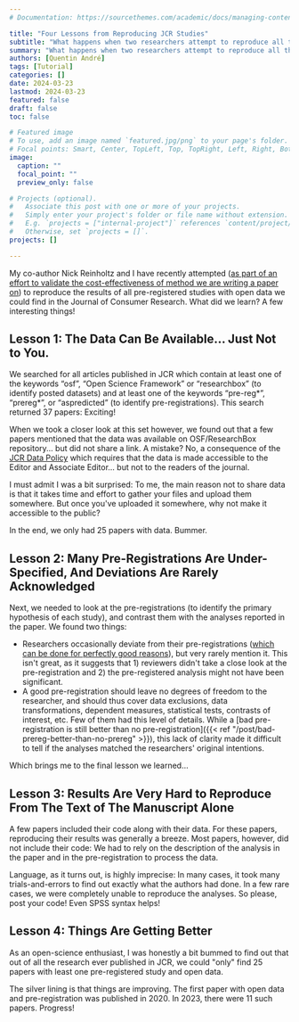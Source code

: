 ```yaml
---
# Documentation: https://sourcethemes.com/academic/docs/managing-content/

title: "Four Lessons from Reproducing JCR Studies"
subtitle: "What happens when two researchers attempt to reproduce all the pre-registered studies with open data published in JCR?"
summary: "What happens when two researchers attempt to reproduce all the pre-registered studies with open data published in JCR?"
authors: [Quentin André]
tags: [Tutorial]
categories: []
date: 2024-03-23
lastmod: 2024-03-23
featured: false
draft: false
toc: false

# Featured image
# To use, add an image named `featured.jpg/png` to your page's folder.
# Focal points: Smart, Center, TopLeft, Top, TopRight, Left, Right, BottomLeft, Bottom, BottomRight.
image:
  caption: ""
  focal_point: ""
  preview_only: false

# Projects (optional).
#   Associate this post with one or more of your projects.
#   Simply enter your project's folder or file name without extension.
#   E.g. `projects = ["internal-project"]` references `content/project/deep-learning/index.md`.
#   Otherwise, set `projects = []`.
projects: []

---
```


My co-author Nick Reinholtz and I have recently attempted ([as part of an effort to validate the cost-effectiveness of method we are writing a paper on](https://papers.ssrn.com/sol3/papers.cfm?abstract_id=4561485)) to reproduce the results of all pre-registered studies with open data we could find in the Journal of Consumer Research. What did we learn? A few interesting things!

## Lesson 1: The Data Can Be Available... Just Not to You. 
We searched for all articles published in JCR which contain at least one of the keywords “osf”, “Open Science Framework” or “researchbox” (to identify posted datasets) and at least one of the keywords “pre-reg*”, “prereg*”, or “aspredicted” (to identify pre-registrations). This search returned 37 papers: Exciting!

When we took a closer look at this set however, we found out that a few papers mentioned that the data was available on OSF/ResearchBox repository... but did not share a link. A mistake? No, a consequence of the [JCR Data Policy](https://consumerresearcher.com/jcrs-data-policy-in-practice) which requires that the data is made accessible to the Editor and Associate Editor... but not to the readers of the journal.

I must admit I was a bit surprised: To me, the main reason not to share data is that it takes time and effort to gather your files and upload them somewhere. But once you've uploaded it somewhere, why not make it accessible to the public?

In the end, we only had 25 papers with data. Bummer.

## Lesson 2: Many Pre-Registrations Are Under-Specified, And Deviations Are Rarely Acknowledged

Next, we needed to look at the pre-registrations (to identify the primary hypothesis of each study), and contrast them with the analyses reported in the paper. We found two things:

* Researchers occasionally deviate from their pre-registrations ([which can be done for perfectly good reasons](https://osf.io/preprints/psyarxiv/ha29k)), but very rarely mention it. This isn't great, as it suggests that 1) reviewers didn't take a close look at the pre-registration and 2) the pre-registered analysis might not have been significant.
* A good pre-registration should leave no degrees of freedom to the researcher, and should thus cover data exclusions, data transformations, dependent measures, statistical tests, contrasts of interest, etc. Few of them had this level of details. While a [bad pre-registration is still  better than no pre-registration]({{< ref "/post/bad-prereg-better-than-no-prereg" >}}), this lack of clarity made it difficult to tell if the analyses matched the researchers' original intentions.

Which brings me to the final lesson we learned...

## Lesson 3: Results Are Very Hard to Reproduce From The Text of The Manuscript Alone

A few papers included their code along with their data. For these papers, reproducing their results was generally a breeze. Most papers, however, did not include their code: We had to rely on the description of the analysis in the paper and in the pre-registration to process the data.

Language, as it turns out, is highly imprecise: In many cases, it took many trials-and-errors to find out exactly what the authors had done. In a few rare cases, we were completely unable to reproduce the analyses. So please, post your code! Even SPSS syntax helps!

## Lesson 4: Things Are Getting Better

As an open-science enthusiast, I was honestly a bit bummed to find out that out of all the research ever published in JCR, we could "only" find 25 papers with least one pre-registered study and open data. 

The silver lining is that things are improving. The first paper with open data and pre-registration was published in 2020. In 2023, there were 11 such papers. Progress!

